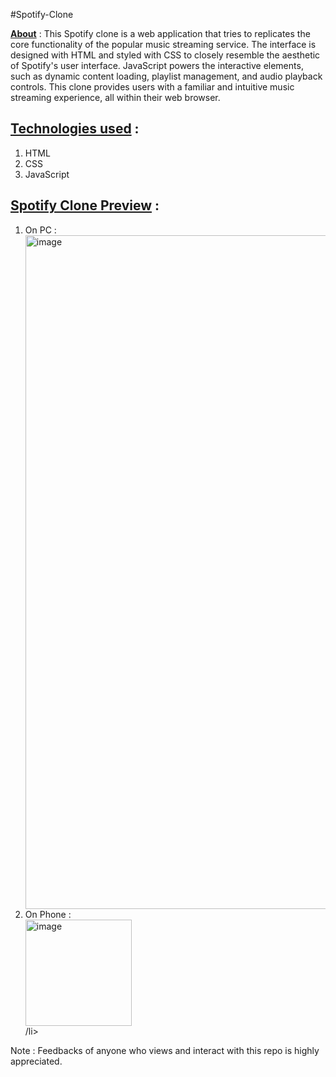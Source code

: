 #Spotify-Clone

<u><b>About</b></u> : This Spotify clone is a web application that tries to replicates the core functionality of the popular music streaming service. The interface is designed with HTML and styled with CSS to closely resemble the aesthetic of Spotify's user interface. JavaScript powers the interactive elements, such as dynamic content loading, playlist management, and audio playback controls. This clone provides users with a familiar and intuitive music streaming experience, all within their web browser.

<h2><u>Technologies used</u> : </h2>

<ol>
  <li>HTML</li>
  <li>CSS</li>
  <li>JavaScript</li>
</ol>

<h2><u>Spotify Clone Preview</u> : </h2>

<ol>
  <li>On PC : 
    <div><img width="1078" alt="image" src="https://github.com/AmithBV0606/Spotify-Clone/assets/154083629/c0619653-75b2-4dd2-838c-004c3ec3a576"></div>
  </li>
  <li>On Phone : 
    <div><img width="170" alt="image" src="https://github.com/AmithBV0606/Spotify-Clone/assets/154083629/09b4e305-7dc5-44c8-bc65-0849d886e4f3"></div>
  /li>
</ol>

Note : Feedbacks of anyone who views and interact with this repo is highly appreciated.
